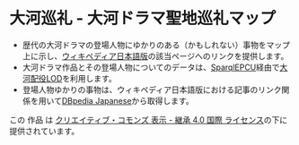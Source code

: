 # 大河巡礼 - 大河ドラマ聖地巡礼マップ
* 歴代の大河ドラマの登場人物にゆかりのある（かもしれない）事物をマップ上に示し、[ウィキペディア日本語版](https://ja.wikipedia.org)の該当ページへのリンクを提供します。
* 大河ドラマ作品とその登場人物についてのデータは、[SparqlEPCU](http://lodcu.cs.chubu.ac.jp/SparqlEPCU/project.jsp?projectID=taiga)経由で[大河配役LOD](http://gloria.ciao.jp/Taiga/Tree/00_datalist.php)を利用します。
* 登場人物ゆかりの事物は、ウィキペディア日本語版における記事のリンク関係を用いて[DBpedia Japanese](http://ja.dbpedia.org/)から取得します。

この 作品 は [クリエイティブ・コモンズ 表示 - 継承 4.0 国際 ライセンス](http://creativecommons.org/licenses/by-sa/4.0/)の下に提供されています。
